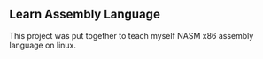 ## Learn Assembly Language
This project was put together to teach myself NASM x86 assembly language on linux.
